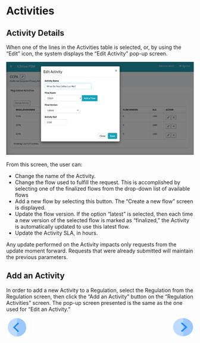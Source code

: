 # Activities 

## Activity Details

When one of the lines in the Activities table is selected, or, by using the “Edit” icon, the system displays the “Edit Activity” pop-up screen. 

 ![image](/articles/DPM/images/Figure_21_Edit_Activity.png)

From this screen, the user can:

- Change the name of the Activity.
- Change the flow used to fulfill the request. This is accomplished by selecting one of the finalized flows from the drop-down list of available flows 
- Add a new flow by selecting this button. The  “Create a new flow” screen is displayed.  
- Update the flow version. If the option “latest” is selected, then each time a new version of the selected flow is marked as “finalized,” the Activity is automatically updated to use this latest flow.
- Update the Activity SLA, in hours. 

Any update performed on the Activity impacts only requests from the update moment forward. Requests that were already submitted will maintain the previous parameters.  

## Add an Activity

In order to add a new Activity to a Regulation, select the Regulation from the Regulation screen, then click the “Add an Activity” button on the “Regulation Activities” screen. 
The pop-up screen presented is the same as the one used for “Edit an Activity.”   



[![Previous](/articles/DPM/images/Previous.png)](/articles/DPM/02_Admin_Module/08_Regulations.md)[<img align="right" width="60" height="54" src="/articles/DPM/images/Next.png">](/articles/DPM/02_Admin_Module/10_Roles_Management.md)
